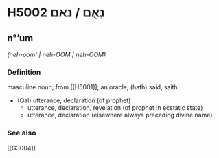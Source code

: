 # H5002 נְאֻם / נאם

## nᵉʼum

_(neh-oom' | neh-OOM | neh-OOM)_

### Definition

masculine noun; from [[H5001]]; an oracle; (hath) said, saith.

- (Qal) utterance, declaration (of prophet)
    - utterance, declaration, revelation (of prophet in ecstatic state)
    - utterance, declaration (elsewhere always preceding divine name)
### See also

[[G3004]]

